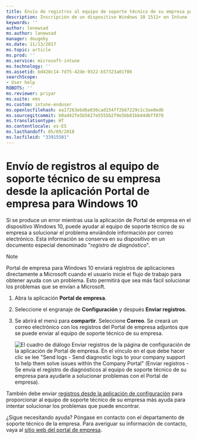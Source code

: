```yaml
---
title: Envío de registros al equipo de soporte técnico de su empresa para dispositivos Windows 10 | Microsoft Docs
description: Inscripción de un dispositivo Windows 10 1511+ en Intune
keywords: ''
author: lenewsad
ms.author: lanewsad
manager: dougeby
ms.date: 11/13/2017
ms.topic: article
ms.prod: ''
ms.service: microsoft-intune
ms.technology: ''
ms.assetid: bd428c14-7d75-42de-9322-b57323a01f06
searchScope:
- User help
ROBOTS: ''
ms.reviewer: priyar
ms.suite: ems
ms.custom: intune-enduser
ms.openlocfilehash: ea17263ebd6e836cad154ff2b67229c1c3ae0ed6
ms.sourcegitcommit: b0ad42fe5b5627e5555b2f9e5bb81bb44dbff078
ms.translationtype: HT
ms.contentlocale: es-ES
ms.lasthandoff: 05/09/2018
ms.locfileid: "33915501"
---
```

# <a name="send-logs-to-your-company-support-from-the-company-portal-app-for-windows-10"></a>Envío de registros al equipo de soporte técnico de su empresa desde la aplicación Portal de empresa para Windows 10

Si se produce un error mientras usa la aplicación de Portal de empresa en el dispositivo Windows 10, puede ayudar al equipo de soporte técnico de su empresa a solucionar el problema enviándole información por correo electrónico. Esta información se conserva en su dispositivo en un documento especial denominado "_registro de diagnóstico_".

> [!Note]       
> Portal de empresa para Windows 10 enviará registros de aplicaciones directamente a Microsoft cuando el usuario inicie el flujo de trabajo para obtener ayuda con un problema. Esto permitirá que sea más fácil solucionar los problemas que se envían a Microsoft.

1. Abra la aplicación **Portal de empresa**.
2. Seleccione el engranaje de **Configuración** y después **Enviar registros**.
3. Se abrirá el menú para **compartir**. Seleccione **Correo**. Se creará un correo electrónico con los registros del Portal de empresa adjuntos que se puede enviar al equipo de soporte técnico de su empresa.

   ![El cuadro de diálogo Enviar registros de la página de configuración de la aplicación de Portal de empresa. En el vínculo en el que debe hacer clic se lee "Send logs - Send diagnostic logs to your company support to help them solve issues within the Company Portal" (Enviar registros - Se envía el registro de diagnósticos al equipo de soporte técnico de su empresa para ayudarle a solucionar problemas con el Portal de empresa).](./media/w10-share-logs-after-1711.png)

También debe enviar [registros desde la aplicación de configuración](send-logs-to-your-it-admin-settings-windows.md) para proporcionar al equipo de soporte técnico de su empresa más ayuda para intentar solucionar los problemas que puede encontrar.

¿Sigue necesitando ayuda? Póngase en contacto con el departamento de soporte técnico de la empresa. Para averiguar su información de contacto, vaya al [sitio web del portal de empresa](https://portal.manage.microsoft.com#HelpDeskDialog).
